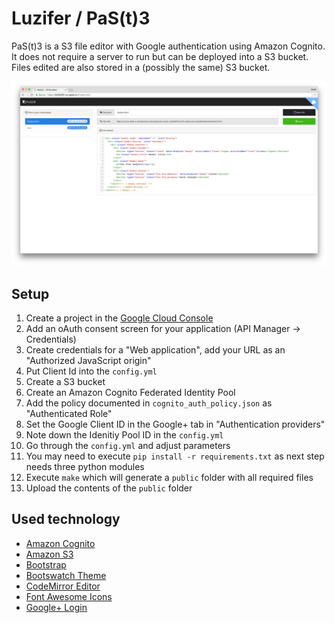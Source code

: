 # Luzifer / PaS(t)3

PaS(t)3 is a S3 file editor with Google authentication using Amazon Cognito. It does not require a server to run but can be deployed into a S3 bucket. Files edited are also stored in a (possibly the same) S3 bucket.

![Screenshot of PaS(t)3 development](screenshot.png)

## Setup

1. Create a project in the [Google Cloud Console](https://console.cloud.google.com/)
  1. Add an oAuth consent screen for your application (API Manager -> Credentials)
  1. Create credentials for a "Web application", add your URL as an "Authorized JavaScript origin"
  1. Put Client Id into the `config.yml`
1. Create a S3 bucket
1. Create an Amazon Cognito Federated Identity Pool
  1. Add the policy documented in `cognito_auth_policy.json` as "Authenticated Role"
  1. Set the Google Client ID in the Google+ tab in "Authentication providers"
  1. Note down the Idenitiy Pool ID in the `config.yml`
1. Go through the `config.yml` and adjust parameters
1. You may need to execute `pip install -r requirements.txt` as next step needs three python modules
1. Execute `make` which will generate a `public` folder with all required files
1. Upload the contents of the `public` folder

## Used technology

- [Amazon Cognito](https://aws.amazon.com/cognito/)
- [Amazon S3](https://aws.amazon.com/s3/)
- [Bootstrap](http://getbootstrap.com/)
- [Bootswatch Theme](https://bootswatch.com/)
- [CodeMirror Editor](https://codemirror.net/)
- [Font Awesome Icons](http://fontawesome.io/)
- [Google+ Login](https://developers.google.com/+/web/signin/)
